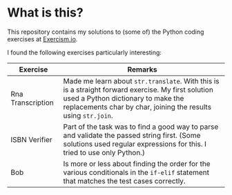 # What is this?

This repository contains my solutions to (some of) the Python coding exercises
at [Exercism.io](http://exercism.io/languages/python/exercises).

I found the following exercises particularly interesting:

|Exercise                              | Remarks |
|--------------------------------------|---------|
|Rna Transcription                     | Made me learn about `str.translate`. With this is is a straight forward exercise. My first solution used a Python dictionary to make the replacements char by char, joining the results using `str.join`. |  
|ISBN Verifier                         | Part of the task was to find a good way to parse and validate the passed string first. (Some solutions used regular expressions for this. I tried to use only Python.) |
|Bob                                   | Is more or less about finding the order for the various conditionals in the `if-elif` statement that matches the test cases correctly. |
